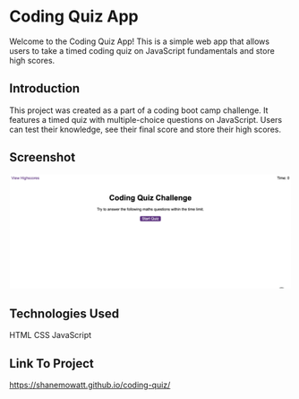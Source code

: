 # Coding Quiz App

Welcome to the Coding Quiz App! This is a simple web app that allows users to take a timed coding quiz on JavaScript fundamentals and store high scores.

## Introduction

This project was created as a part of a coding boot camp challenge. It features a timed quiz with multiple-choice questions on JavaScript. Users can test their knowledge, see their final score and store their high scores.

## Screenshot


![Alt text](<Screenshot 2024-01-02 at 20.59.46.png>)


## Technologies Used

HTML
CSS
JavaScript

## Link To Project

https://shanemowatt.github.io/coding-quiz/
